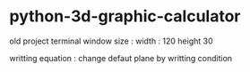 # python-3d-graphic-calculator
old project
terminal window size : width : 120 height 30

writting equation : change defaut plane by writting condition 
